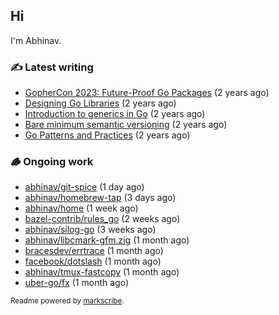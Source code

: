 ## Hi

I'm Abhinav.

### ✍️ Latest writing


- [GopherCon 2023: Future-Proof Go Packages](https://abhinavg.net/2023/09/27/future-proof-packages/) (2 years ago)
- [Designing Go Libraries](https://abhinavg.net/2022/12/06/designing-go-libraries/) (2 years ago)
- [Introduction to generics in Go](https://abhinavg.net/2022/11/23/generics-intro/) (2 years ago)
- [Bare minimum semantic versioning](https://abhinavg.net/2022/11/07/semver/) (2 years ago)
- [Go Patterns and Practices](https://abhinavg.net/2022/09/19/go-patterns-and-practices-talk/) (2 years ago)

### 🪵 Ongoing work


- [abhinav/git-spice](https://github.com/abhinav/git-spice) (1 day ago)
- [abhinav/homebrew-tap](https://github.com/abhinav/homebrew-tap) (3 days ago)
- [abhinav/home](https://github.com/abhinav/home) (1 week ago)
- [bazel-contrib/rules_go](https://github.com/bazel-contrib/rules_go) (2 weeks ago)
- [abhinav/silog-go](https://github.com/abhinav/silog-go) (3 weeks ago)
- [abhinav/libcmark-gfm.zig](https://github.com/abhinav/libcmark-gfm.zig) (1 month ago)
- [bracesdev/errtrace](https://github.com/bracesdev/errtrace) (1 month ago)
- [facebook/dotslash](https://github.com/facebook/dotslash) (1 month ago)
- [abhinav/tmux-fastcopy](https://github.com/abhinav/tmux-fastcopy) (1 month ago)
- [uber-go/fx](https://github.com/uber-go/fx) (1 month ago)

<sub>Readme powered by [markscribe](https://github.com/muesli/markscribe).</sub>
